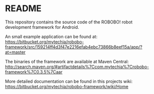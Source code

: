 # README #

This repository contains the source code of the ROBOBO! robot development framework for Android.

An small example application can be found at:
https://bitbucket.org/mytechia/robobo-framework/src/159214ff4d3f47e2216efab4ebc73866b8eef15a/app/?at=master

The binaries of the framework are available at Maven Central: http://search.maven.org/#artifactdetails%7Ccom.mytechia%7Crobobo-framework%7C0.3.5%7Caar

More detailed documentation can be found in this projects wiki: https://bitbucket.org/mytechia/robobo-framework/wiki/Home